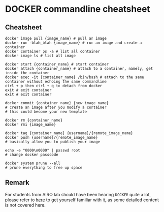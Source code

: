 # DOCKER commandline cheatsheet

## Cheatsheet
```
docker image pull {image_name} # pull an image
docker run -blah_blah {image_name} # run an image and create a container
docker container ps -a # list all container
docker image ls # list all image

docker start {container_name} # start container
docker attach {container_name} # attach to a container, namely, get inside the container
docker exec -it {container_name} /bin/bash # attach to the same container without echoing the same commandline
ctrl + p then ctrl + q to detach from docker
exit # exit container
exit # exit container

docker commit {container_name} {new_image_name} 
# create an image after you modify a container
# this could become your new template

docker rm {container_name}
docker rmi {image_name}

docker tag {container_name} {username}/{remote_image_name}
docker push {username}/{remote_image_name}
# basically allow you to publish your image

echo -e "0000\n0000" | passwd root
# change docker passcode

docker system prune --all
# prune everything to free up space
```


## Remark
For students from AIRO lab should have been hearing ```DOCKER``` quite a lot, please refer to [here](https://github.com/HKPolyU-UAV/docker_practice) to get yourself familiar with it, as some detailed content is not covered here.
